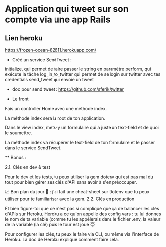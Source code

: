# Application qui tweet sur son compte via une app Rails

## Lien heroku
https://frozen-ocean-82611.herokuapp.com/


* Créé un service SendTweet :

 initialize, qui permet de faire passer le string en paramètre
 perform, qui exécute la tâche
 log_in_to_twitter qui permet de se login sur twitter avec tes credentials
 send_tweet qui envoie un tweet

* doc pour send tweet : https://github.com/sferik/twitter


* Le front

Fais un controller Home avec une méthode index. 

La méthode index sera la root de ton application. 

Dans le view index, mets-y un formulaire qui a juste un text-field et de quoi le soumettre.

La méthode index va récupérer le text-field de ton formulaire et le passer dans le service SendTweet.



** Bonus :

2.1. Clés en dev & test

Pour le dev et les tests, tu peux utiliser la gem dotenv qui est pas mal du tout pour bien gérer ses clés d'API sans avoir à s'en préoccuper.

📈 Bon plan du jour 🎁 : j'ai fait une cheat-sheet sur Dotenv que tu peux utiliser pour te familiariser avec la gem.
2.2. Clés en production

Et bien figure-toi que ce n'est pas si compliqué que ça de balancer les clés d'APIs sur Heroku. Heroku a ce qu'on appelle des config vars : tu lui donnes le nom de ta variable (comme tu les appèlerais dans le fichier .env, la valeur de la variable (la clé) puis le tour est joué 😇

Pour configurer les clés, tu peux le faire via CLI, ou même via l'interface de Heroku. La doc de Heroku explique comment faire cela.
